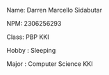 Name: Darren Marcello Sidabutar

NPM: 2306256293

Class: PBP KKI

Hobby : Sleeping

Major : Computer Science KKI